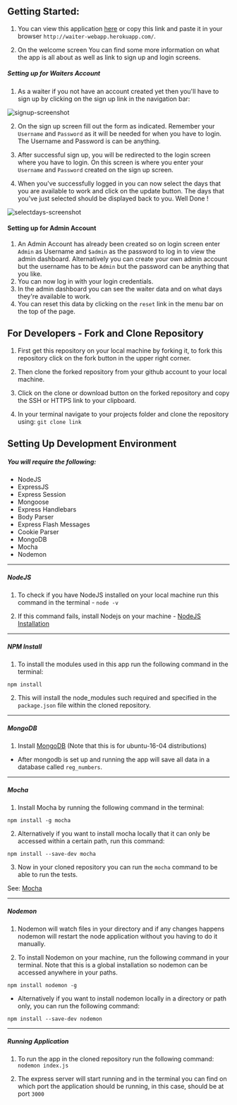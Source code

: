 ## Getting Started:
1. You can view this application <a href="http://waiter-webapp.herokuapp.com/">here</a> or copy this link and paste it in your browser `http://waiter-webapp.herokuapp.com/`.

2. On the welcome screen You can find some more information on what the app is all about as well as link to sign up and login screens.

##### Setting up for Waiters Account

1. As a waiter if you not have an account created yet then you'll have to sign up by clicking on the sign up link in the navigation bar:

![signup-screenshot](https://user-images.githubusercontent.com/22448019/29669142-ca62038a-88e2-11e7-8a68-74ff55dbf0a5.png)

2. On the sign up screen fill out the form as indicated. Remember your `Username` and `Password` as it will be needed for when you have to login. The Username and Password is can be anything.

3. After successful sign up, you will be redirected to the login screen where you have to login. On this screen is where you enter your `Username` and `Password` created on the sign up screen.

4. When you've successfully logged in you can now select the days that you are available to work and click on the update button. The days that you've just selected should be displayed back to you. Well Done !

![selectdays-screenshot](https://user-images.githubusercontent.com/22448019/29670208-4e2b400c-88e6-11e7-8026-aa7d4bb8668f.png)


#### Setting up for Admin Account
1. An Admin Account has already been created so on login screen enter `Admin` as Username and `$admin` as the password to log in to view the admin dashboard.
   Alternatively you can create your own admin account but the username has to be `Admin` but the password can be anything that you like.
2. You can now log in with your login credentials.
3. In the admin dashboard you can see the waiter data and on what days they're available to work.
4. You can reset this data by clicking on the `reset` link in the menu bar on the top of the page.

##  For Developers - Fork and Clone Repository

1. First get this repository on your local machine by forking it, to fork this repository click on the fork button in the upper right corner.

2. Then clone the forked repository from your github account to your local machine.

3. Click on the clone or download button on the forked repository and copy the SSH or HTTPS link to your clipboard.

4. In your terminal navigate to your projects folder and clone the repository using: `git clone link`

## Setting Up Development Environment
##### You will require the following:
- NodeJS
- ExpressJS
- Express Session
- Mongoose
- Express Handlebars
- Body Parser
- Express Flash Messages
- Cookie Parser
- MongoDB
- Mocha
- Nodemon

---

##### NodeJS
1. To check if you have NodeJS installed on your local machine run this command in the terminal - `node -v`

2. If this command fails, install Nodejs on your machine - <a href="">NodeJS Installation</a>

---

##### NPM Install
1. To install the modules used in this app run the following command in the terminal:
  ```
  npm install
  ```
2. This will install the node_modules such required and specified in the `package.json` file within the cloned repository.

---

##### MongoDB
1. Install <a href="https://www.digitalocean.com/community/tutorials/how-to-install-and-secure-mongodb-on-ubuntu-16-04"> MongoDB</a> (Note that this is for ubuntu-16-04    distributions)
- After mongodb is set up and running the app will save all data in a database called `reg_numbers`.

---

##### Mocha
1. Install Mocha by running the following command in the terminal:
  ```
  npm install -g mocha
  ```
2. Alternatively if you want to install mocha locally that it can only be accessed within a certain path, run this command:
  ```
  npm install --save-dev mocha
  ```

3.  Now in your cloned repository you can run the `mocha` command to be able to run the tests.

See: <a href="https://mochajs.org/">Mocha</a>

---

##### Nodemon

1. Nodemon will watch files in your directory and if any changes happens nodemon will restart the node application without you having to do it manually.

2. To install Nodemon on your machine, run the following command in your terminal. Note that this is a global installation so nodemon can be accessed anywhere
in your paths.
```
npm install nodemon -g
```
- Alternatively if you want to install nodemon locally in a directory or path only, you can run the following command:
```
npm install --save-dev nodemon
```

---
##### Running Application
1. To run the app in the cloned repository run the following command: `nodemon index.js`

2. The express server will start running and in the terminal you can find on which port the application should be running, in this case, should be at port `3000`
